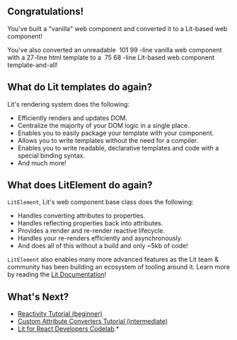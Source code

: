 ## Congratulations!

You've built a "vanilla" web component and converted it to a Lit-based web component!

You've also converted an unreadable&nbsp;<ts-js>
  <span slot="js">101</span>
  <span slot="ts">99</span>
</ts-js>-line vanilla web component with a 27-line html template to a&nbsp;<ts-js>
  <span slot="js">75</span>
  <span slot="ts">68</span>
</ts-js>-line Lit-based web component template-and-all!

## What do Lit templates do again?

Lit's rendering system does the following:

* Efficiently renders and updates DOM.
* Centralize the majority of your DOM logic in a single place.
* Enables you to easily package your template with your component.
* Allows you to write templates without the need for a compiler.
* Enables you to write readable, declarative templates and code with a special binding syntax.
* And much more!

## What does LitElement do again?

`LitElement`, Lit's web component base class does the following:

* Handles converting attributes to properties.
* Handles reflecting properties back into attributes.
* Provides a render and re-render reactive lifecycle.
* Handles your re-renders efficiently and asynchronously.
* And does all of this without a build and only ~5kb of code!

`LitElement` also enables many more advanced features as the Lit team & community has been building an ecosystem of tooling around it. Learn more by reading the [Lit Documentation](/docs/)!

## What's Next?

* [Reactivity Tutorial (beginner)](/tutorials/reactivity/)
* [Custom Attribute Converters Tutorial (intermediate)](/tutorials/custom-attribute-converter/)
* [Lit for React Developers Codelab](https://codelabs.developers.google.com/codelabs/lit-2-for-react-devs).*
